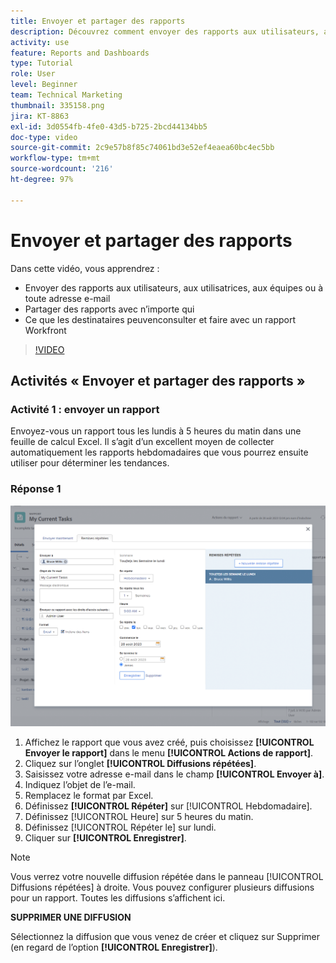 ```yaml
---
title: Envoyer et partager des rapports
description: Découvrez comment envoyer des rapports aux utilisateurs, aux utilisatrices, aux équipes ou à toute adresse e-mail, et comment partager des rapports avec n’importe qui dans Workfront.
activity: use
feature: Reports and Dashboards
type: Tutorial
role: User
level: Beginner
team: Technical Marketing
thumbnail: 335158.png
jira: KT-8863
exl-id: 3d0554fb-4fe0-43d5-b725-2bcd44134bb5
doc-type: video
source-git-commit: 2c9e57b8f85c74061bd3e52ef4eaea60bc4ec5bb
workflow-type: tm+mt
source-wordcount: '216'
ht-degree: 97%

---
```


# Envoyer et partager des rapports

Dans cette vidéo, vous apprendrez :

* Envoyer des rapports aux utilisateurs, aux utilisatrices, aux équipes ou à toute adresse e-mail
* Partager des rapports avec n’importe qui
* Ce que les destinataires peuvenconsulter et faire avec un rapport Workfront

>[!VIDEO](https://video.tv.adobe.com/v/335158/?quality=12&learn=on)

## Activités « Envoyer et partager des rapports »

### Activité 1 : envoyer un rapport

Envoyez-vous un rapport tous les lundis à 5 heures du matin dans une feuille de calcul Excel. Il s’agit d’un excellent moyen de collecter automatiquement les rapports hebdomadaires que vous pourrez ensuite utiliser pour déterminer les tendances.

### Réponse 1

![Image de l’écran permettant de configurer des diffusions répétées de rapports](assets/send-a-report.png)

1. Affichez le rapport que vous avez créé, puis choisissez **[!UICONTROL Envoyer le rapport]** dans le menu **[!UICONTROL Actions de rapport]**.
1. Cliquez sur l’onglet **[!UICONTROL Diffusions répétées]**.
1. Saisissez votre adresse e-mail dans le champ **[!UICONTROL Envoyer à]**.
1. Indiquez l’objet de l’e-mail.
1. Remplacez le format par Excel.
1. Définissez **[!UICONTROL Répéter]** sur [!UICONTROL Hebdomadaire].
1. Définissez [!UICONTROL Heure] sur 5 heures du matin.
1. Définissez [!UICONTROL Répéter le] sur lundi.
1. Cliquer sur **[!UICONTROL Enregistrer]**.

>[!NOTE]
>
>Vous verrez votre nouvelle diffusion répétée dans le panneau [!UICONTROL Diffusions répétées] à droite. Vous pouvez configurer plusieurs diffusions pour un rapport. Toutes les diffusions s’affichent ici.

**SUPPRIMER UNE DIFFUSION**

Sélectionnez la diffusion que vous venez de créer et cliquez sur Supprimer (en regard de l’option **[!UICONTROL Enregistrer]**).
